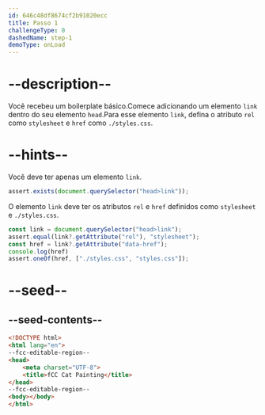 ```yaml
---
id: 646c48df8674cf2b91020ecc
title: Passo 1
challengeType: 0
dashedName: step-1
demoType: onLoad
---
```


# --description--

Você recebeu um boilerplate básico.Comece adicionando um elemento `link` dentro do seu elemento `head`.Para esse elemento `link`, defina o atributo `rel` como `stylesheet` e `href` como `./styles.css`.

# --hints--

Você deve ter apenas um elemento `link`.

```js
assert.exists(document.querySelector("head>link"));
```

O elemento `link` deve ter os atributos `rel` e `href` definidos como `stylesheet` e `./styles.css`.

```js
const link = document.querySelector("head>link");
assert.equal(link?.getAttribute("rel"), "stylesheet");
const href = link?.getAttribute("data-href");
console.log(href)
assert.oneOf(href, ["./styles.css", "styles.css"]);
```

# --seed--

## --seed-contents--

```html
<!DOCTYPE html>
<html lang="en">
--fcc-editable-region--
<head>
    <meta charset="UTF-8">
    <title>fCC Cat Painting</title>
</head>
--fcc-editable-region--
<body></body>
</html>
```

```css

```
